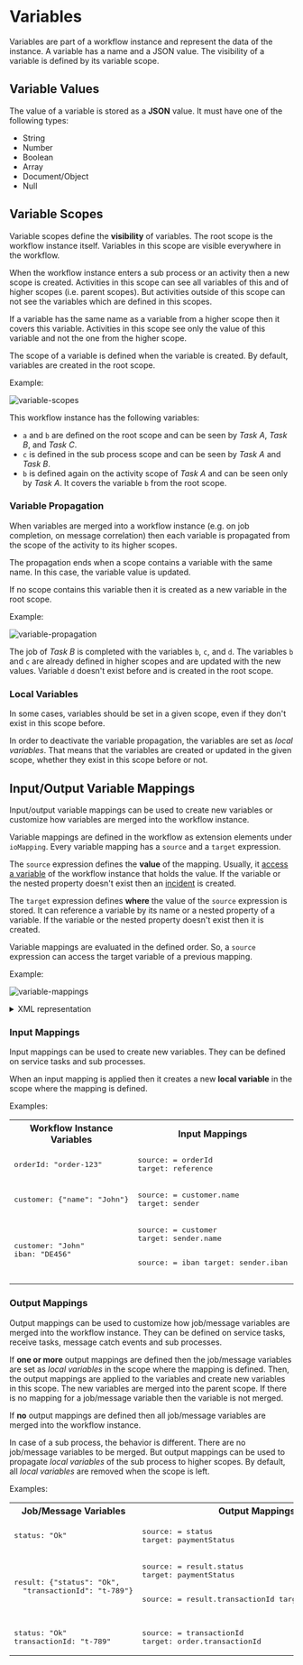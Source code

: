 # Variables

Variables are part of a workflow instance and represent the data of the instance. A variable has a name and a JSON value. The visibility of a variable is defined by its variable scope.

## Variable Values

The value of a variable is stored as a **JSON** value. It must have one of the following types:

* String
* Number
* Boolean
* Array
* Document/Object
* Null

## Variable Scopes

Variable scopes define the **visibility** of variables. The root scope is the workflow instance itself. Variables in this scope are visible everywhere in the workflow.

When the workflow instance enters a sub process or an activity then a new scope is created. Activities in this scope can see all variables of this and of higher scopes (i.e. parent scopes). But activities outside of this scope can not see the variables which are defined in this scopes.

If a variable has the same name as a variable from a higher scope then it covers this variable. Activities in this scope see only the value of this variable and not the one from the higher scope.

The scope of a variable is defined when the variable is created. By default, variables are created in the root scope.

Example:

![variable-scopes](/reference/variable-scopes.png)

This workflow instance has the following variables:

* `a` and `b` are defined on the root scope and can be seen by *Task A*, *Task B*, and *Task C*.
* `c` is defined in the sub process scope and can be seen by *Task A* and *Task B*.
* `b` is defined again on the activity scope of *Task A* and can be seen only by *Task A*. It covers the variable `b` from the root scope.

### Variable Propagation

When variables are merged into a workflow instance (e.g. on job completion, on message correlation) then each variable is propagated from the scope of the activity to its higher scopes.

The propagation ends when a scope contains a variable with the same name. In this case, the variable value is updated.

If no scope contains this variable then it is created as a new variable in the root scope.

Example:

![variable-propagation](/reference/variable-propagation.png)

The job of *Task B* is completed with the variables `b`, `c`, and `d`. The variables `b` and `c` are already defined in higher scopes and are updated with the new values. Variable `d` doesn't exist before and is created in the root scope.

### Local Variables

In some cases, variables should be set in a given scope, even if they don't exist in this scope before.

In order to deactivate the variable propagation, the variables are set as *local variables*. That means that the variables are created or updated in the given scope, whether they exist in this scope before or not.

## Input/Output Variable Mappings

Input/output variable mappings can be used to create new variables or customize how variables are merged into the workflow instance.

Variable mappings are defined in the workflow as extension elements under `ioMapping`. Every variable mapping has a `source` and a `target` expression.

The `source` expression defines the **value** of the mapping. Usually, it [access a variable](/reference/expressions.html#access-variables) of the workflow instance that holds the value. If the variable or the nested property doesn't exist then an [incident](/reference/incidents.html) is created.

The `target` expression defines **where** the value of the `source` expression is stored. It can reference a variable by its name or a nested property of a variable. If the variable or the nested property doesn't exist then it is created.

Variable mappings are evaluated in the defined order. So, a `source` expression can access the target variable of a previous mapping.

Example:

![variable-mappings](/reference/variable-mappings.png)

<details>
  <summary>XML representation</summary>
  <p>

```XML
<serviceTask id="collectMoney" name="Collect Money">
    <extensionElements>
      <zeebe:ioMapping>
        <zeebe:input source="= customer.name" target="sender"/>
        <zeebe:input source="= customer.iban" target="iban"/>
        <zeebe:input source="= totalPrice" target="price"/>
        <zeebe:input source="= reference" target="orderId"/>
        <zeebe:output source="= status" target="paymentStatus"/>
       </zeebe:ioMapping>
    </extensionElements>
</serviceTask>
```

  </p>
</details>


### Input Mappings

Input mappings can be used to create new variables. They can be defined on service tasks and sub processes.

When an input mapping is applied then it creates a new **local variable** in the scope where the mapping is defined.

Examples:

<table>
  <tr>
    <th>Workflow Instance Variables</th>
    <th>Input Mappings</th>
    <th>New Variables</th>
  </tr>
  <tr>
    <td><pre>
orderId: "order-123"</pre></td>
    <td><pre>
source: = orderId
target: reference</pre></td>
    <td><pre>
reference: "order-123"</pre></td>
  </tr>
  <tr>
    <td><pre>
customer: {"name": "John"}</pre></td>
    <td><pre>
source: = customer.name
target: sender</pre></td>
    <td><pre>
sender: "John"</pre></td>
  </tr>
  <tr>
    <td><pre>
customer: "John"
iban: "DE456"</pre></td>
    <td><pre>
source: = customer
target: sender.name

source: = iban
target: sender.iban</pre></td>
    <td><pre>
sender: {"name": "John",
  "iban": "DE456"}</pre></td>
  </tr>
</table>

### Output Mappings

Output mappings can be used to customize how job/message variables are merged into the workflow instance. They can be defined on service tasks, receive tasks, message catch events and sub processes.

If **one or more** output mappings are defined then the job/message variables are set as *local variables* in the scope where the mapping is defined. Then, the output mappings are applied to the variables and create new variables in this scope. The new variables are merged into the parent scope. If there is no mapping for a job/message variable then the variable is not merged.

If **no** output mappings are defined then all job/message variables are merged into the workflow instance.

In case of a sub process, the behavior is different. There are no job/message variables to be merged. But output mappings can be used to propagate *local variables* of the sub process to higher scopes. By default, all *local variables* are removed when the scope is left.

Examples:

<table>
  <tr>
    <th>Job/Message Variables</th>
    <th>Output Mappings</th>
    <th>Workflow Instance Variables</th>
  </tr>
  <tr>
    <td><pre>
status: "Ok"</pre></td>
    <td><pre>
source: = status
target: paymentStatus</pre></td>
    <td><pre>
paymentStatus: "OK"</pre></td>
  </tr>
  <tr>
    <td><pre>
result: {"status": "Ok",
  "transactionId": "t-789"}</pre></td>
    <td><pre>
source: = result.status
target: paymentStatus

source: = result.transactionId
target: transactionId</pre></td>
    <td><pre>
paymentStatus: "Ok"
transactionId: "t-789"</pre></td>
  </tr>
  <tr>
  <td><pre>
status: "Ok"
transactionId: "t-789"</pre></td>
    <td><pre>
source: = transactionId
target: order.transactionId</pre></td>
    <td><pre>
order: {"transactionId": "t-789"}</pre></td>
  </tr>
</table>
